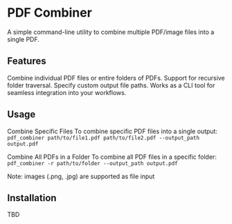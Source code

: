 # PDF Combiner
A simple command-line utility to combine multiple PDF/image files into a single PDF.

## Features
Combine individual PDF files or entire folders of PDFs.
Support for recursive folder traversal.
Specify custom output file paths.
Works as a CLI tool for seamless integration into your workflows.

## Usage
Combine Specific Files
To combine specific PDF files into a single output: `pdf_combiner path/to/file1.pdf path/to/file2.pdf --output_path output.pdf`

Combine All PDFs in a Folder
To combine all PDF files in a specific folder: `pdf_combiner -r path/to/folder --output_path output.pdf`

Note: images (.png, .jpg) are supported as file input

## Installation
TBD
